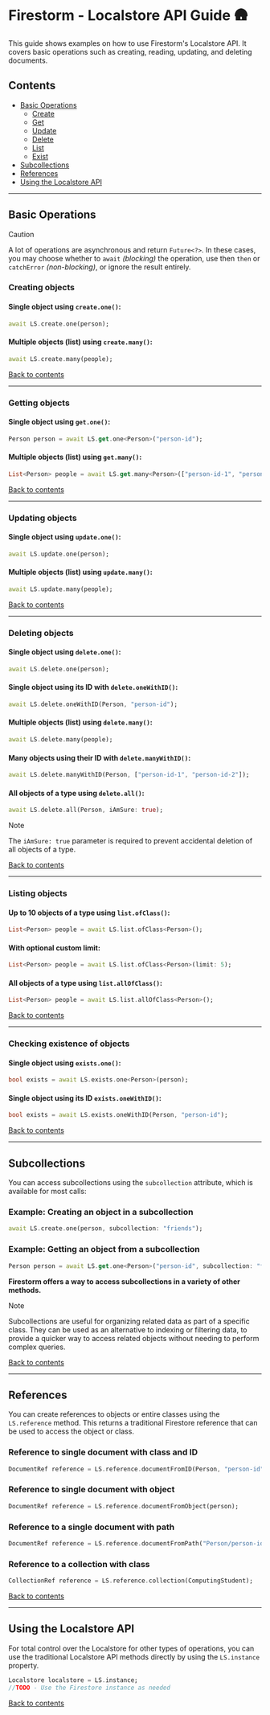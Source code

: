 # Firestorm - Localstore API Guide 🛖

This guide shows examples on how to use Firestorm's Localstore API.
It covers basic operations such as creating, reading, updating, and deleting documents.

## Contents

- [Basic Operations](#basic-operations)
  - [Create](#creating-objects)
  - [Get](#getting-objects)
  - [Update](#updating-objects)
  - [Delete](#deleting-objects)
  - [List](#listing-objects)
  - [Exist](#checking-existence-of-objects)
- [Subcollections](#subcollections)
- [References](#references)
- [Using the Localstore API](#using-the-localstore-api)
---

## Basic Operations

> [!CAUTION]
> A lot of operations are asynchronous and return `Future<?>`. In these cases, you may choose
> whether to `await` _(blocking)_ the operation, use then `then` or `catchError` _(non-blocking)_,
> or ignore the result entirely.

### Creating objects

#### Single object using `create.one()`:
```dart
await LS.create.one(person);
```

#### Multiple objects (list) using `create.many()`:
```dart
await LS.create.many(people);
```

[Back to contents](#contents)

---

### Getting objects
#### Single object using `get.one()`:
```dart
Person person = await LS.get.one<Person>("person-id");
```

#### Multiple objects (list) using `get.many()`:
```dart
List<Person> people = await LS.get.many<Person>(["person-id-1", "person-id-2"]);
```

[Back to contents](#contents)

---

### Updating objects
#### Single object using `update.one()`:
```dart
await LS.update.one(person);
```

#### Multiple objects (list) using `update.many()`:
```dart
await LS.update.many(people);
```

[Back to contents](#contents)

---

### Deleting objects
#### Single object using `delete.one()`:
```dart
await LS.delete.one(person);
```

#### Single object using its ID with `delete.oneWithID()`:
```dart
await LS.delete.oneWithID(Person, "person-id");
```

#### Multiple objects (list) using `delete.many()`:
```dart
await LS.delete.many(people);
```

#### Many objects using their ID with `delete.manyWithID()`:
```dart
await LS.delete.manyWithID(Person, ["person-id-1", "person-id-2"]);
```

#### All objects of a type using `delete.all()`:
```dart
await LS.delete.all(Person, iAmSure: true);
```

> [!NOTE]
> The `iAmSure: true` parameter is required to prevent accidental deletion of all objects of a type.

[Back to contents](#contents)

---

### Listing objects

#### Up to 10 objects of a type using `list.ofClass()`:
```dart
List<Person> people = await LS.list.ofClass<Person>();
```

#### With optional custom limit:
```dart
List<Person> people = await LS.list.ofClass<Person>(limit: 5);
```

#### All objects of a type using `list.allOfClass()`:
```dart
List<Person> people = await LS.list.allOfClass<Person>();
```

[Back to contents](#contents)

---

### Checking existence of objects

#### Single object using `exists.one()`:
```dart
bool exists = await LS.exists.one<Person>(person);
```

#### Single object using its ID `exists.oneWithID()`:
```dart
bool exists = await LS.exists.oneWithID(Person, "person-id");
```

[Back to contents](#contents)

---

## Subcollections

You can access subcollections using the `subcollection` attribute, which is available for most calls:

### Example: Creating an object in a subcollection
```dart
await LS.create.one(person, subcollection: "friends");
```

### Example: Getting an object from a subcollection
```dart
Person person = await LS.get.one<Person>("person-id", subcollection: "friends");
```

**Firestorm offers a way to access subcollections in a variety of other methods.**

> [!NOTE]
> Subcollections are useful for organizing related data as part of a specific class.
> They can be used as an alternative to indexing or filtering data, to provide a quicker 
> way to access related objects without needing to perform complex queries.

[Back to contents](#contents)

---

## References

You can create references to objects or entire classes using the `LS.reference` method.
This returns a traditional Firestore reference that can be used to access the object or class.

### Reference to single document with class and ID
```dart
DocumentRef reference = LS.reference.documentFromID(Person, "person-id");
```

### Reference to single document with object
```dart
DocumentRef reference = LS.reference.documentFromObject(person);
```

### Reference to a single document with path
```dart
DocumentRef reference = LS.reference.documentFromPath("Person/person-id");
```

### Reference to a collection with class
```dart
CollectionRef reference = LS.reference.collection(ComputingStudent);
```

[Back to contents](#contents)

---

## Using the Localstore API
For total control over the Localstore for other types of operations, you can use the traditional Localstore API methods directly by using the `LS.instance` property.
```dart
Localstore localstore = LS.instance;
//TODO - Use the Firestore instance as needed
```

[Back to contents](#contents)